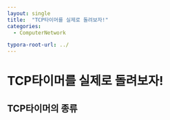 ```yaml
---
layout: single
title:  "TCP타이머를 실제로 돌려보자!"
categories: 
  - ComputerNetwork

typora-root-url: ../
---
```








# TCP타이머를 실제로 돌려보자!





## TCP타이머의 종류



